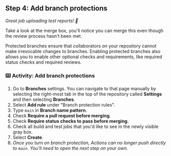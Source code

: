 <!--
  <<< Author notes: Step 4 >>>
  Start this step by acknowledging the previous step.
  Define terms and link to docs.github.com.
-->

## Step 4: Add branch protections

_Great job uploading test reports! :partying_face:_

Take a look at the merge box, you'll notice you can merge this even though the review process hasn't been met.

Protected branches ensure that collaborators on your repository cannot make irrevocable changes to branches. Enabling protected branches also allows you to enable other optional checks and requirements, like required status checks and required reviews.

### :keyboard: Activity: Add branch protections

1. Go to **Branches** settings. You can navigate to that page manually by selecting the right-most tab in the top of the repository called **Settings** and then selecting **Branches**.
1. Select **Add rule** under "Branch protection rules".
1. Type `main` in **Branch name pattern**.
1. Check **Require a pull request before merging**.
1. Check **Require status checks to pass before merging**.
1. Check all build and test jobs that you'd like to see in the newly visible gray box.
1. Select **Create**.
1. _Once you turn on branch protection, Actions can no longer push directly to `main`. You'll need to open the next step on your own._

<!-- Wait about 20 seconds then refresh this page (the one you're following instructions from). [GitHub Actions](https://docs.github.com/actions) will automatically update to the next step. -->

